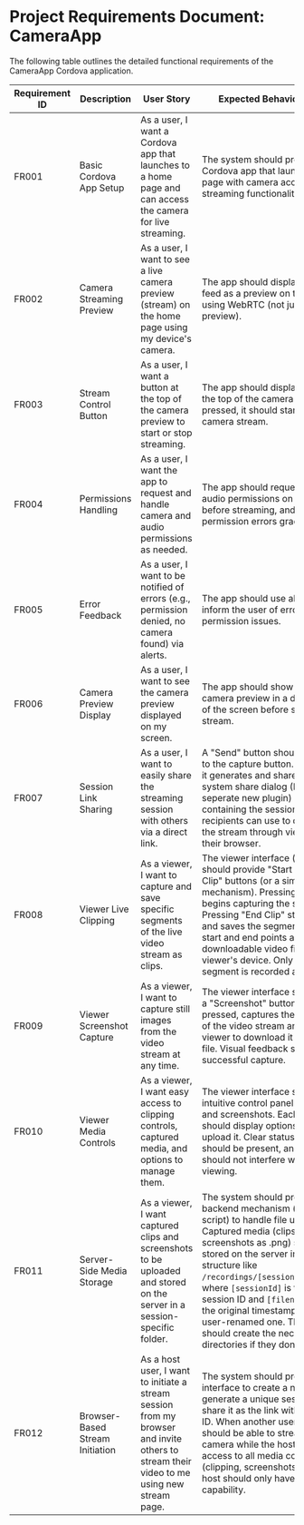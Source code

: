# Project Requirements Document: CameraApp

The following table outlines the detailed functional requirements of the CameraApp Cordova application.

| Requirement ID | Description                 | User Story                                                                                       | Expected Behavior/Outcome                                                                                                     |
|---------------|-----------------------------|--------------------------------------------------------------------------------------------------|-----------------------------------------------------------------------------------------------------------------------------|
| FR001         | Basic Cordova App Setup     | As a user, I want a Cordova app that launches to a home page and can access the camera for live streaming. | The system should provide a Cordova app that launches to a home page with camera access and streaming functionality.         |
| FR002         | Camera Streaming Preview    | As a user, I want to see a live camera preview (stream) on the home page using my device's camera. | The app should display a live camera feed as a preview on the home page using WebRTC (not just a static preview).           |
| FR003         | Stream Control Button       | As a user, I want a button at the top of the camera preview to start or stop streaming.           | The app should display a button at the top of the camera preview. When pressed, it should start or stop the camera stream.   |
| FR004         | Permissions Handling        | As a user, I want the app to request and handle camera and audio permissions as needed.            | The app should request camera and audio permissions on startup and before streaming, and handle permission errors gracefully. |
| FR005         | Error Feedback              | As a user, I want to be notified of errors (e.g., permission denied, no camera found) via alerts. | The app should use alert dialogs to inform the user of errors or permission issues.                                           |
| FR006         | Camera Preview Display      | As a user, I want to see the camera preview displayed on my screen.                               | The app should show a real-time camera preview in a designated area of the screen before starting the stream.                |
| FR007         | Session Link Sharing        | As a user, I want to easily share the streaming session with others via a direct link.            | A "Send" button should appear next to the capture button. When pressed, it generates and shares using the system share dialog (Don't use seperate new plugin) a link containing the session ID that recipients can use to directly access the stream through viewer.html in their browser. |
| FR008         | Viewer Live Clipping       | As a viewer, I want to capture and save specific segments of the live video stream as clips.     | The viewer interface (viewer.html) should provide "Start Clip" and "End Clip" buttons (or a similar mechanism). Pressing "Start Clip" begins capturing the stream. Pressing "End Clip" stops capturing and saves the segment between the start and end points as a downloadable video file on the viewer's device. Only the selected segment is recorded and saved. |
| FR009         | Viewer Screenshot Capture  | As a viewer, I want to capture still images from the video stream at any time.                  | The viewer interface should provide a "Screenshot" button that, when pressed, captures the current frame of the video stream and allows the viewer to download it as an image file. Visual feedback should confirm successful capture.                                        |
| FR010         | Viewer Media Controls      | As a viewer, I want easy access to clipping controls, captured media, and options to manage them. | The viewer interface should have an intuitive control panel for live clipping and screenshots. Each captured item should display options to rename and upload it. Clear status indicators should be present, and controls should not interfere with stream viewing. |
| FR011         | Server-Side Media Storage  | As a viewer, I want captured clips and screenshots to be uploaded and stored on the server in a session-specific folder. | The system should provide a backend mechanism (e.g., a PHP script) to handle file uploads. Captured media (clips as .webm, screenshots as .png) should be stored on the server in a directory structure like `/recordings/[sessionId]/[filename]`, where `[sessionId]` is the active session ID and `[filename]` is either the original timestamped name or a user-renamed one. The backend should create the necessary directories if they don't exist. |
| FR012         | Browser-Based Stream Initiation | As a host user, I want to initiate a stream session from my browser and invite others to stream their video to me using new stream page. | The system should provide a web interface to create a new session, generate a unique session ID, and share it as the link with the session ID. When another user joins it, they should be able to stream their camera while the host views and has access to all media control features (clipping, screenshots, etc.). The host should only have the streaming capability. |
